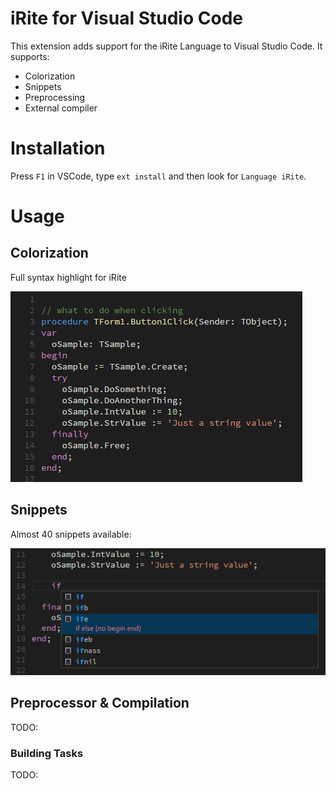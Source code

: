 # iRite for Visual Studio Code

This extension adds support for the iRite Language to Visual Studio Code. It supports:

* Colorization
* Snippets
* Preprocessing
* External compiler

# Installation

Press `F1` in VSCode, type `ext install` and then look for `Language iRite`.

# Usage

## Colorization

Full syntax highlight for iRite

![syntax](images/vscode-irite-syntax.png)

## Snippets

Almost 40 snippets available:

![snippets](images/vscode-irite-snippets.png)

## Preprocessor & Compilation

TODO:

### Building Tasks

TODO:
